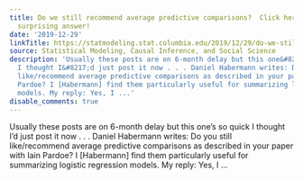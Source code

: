 ```yaml
---
title: Do we still recommend average predictive comparisons?  Click here to find the
  surprising answer!
date: '2019-12-29'
linkTitle: https://statmodeling.stat.columbia.edu/2019/12/29/do-we-still-recommend-average-predictive-comparisons-click-here-to-find-the-surprising-answer/
source: Statistical Modeling, Causal Inference, and Social Science
description: 'Usually these posts are on 6-month delay but this one&#8217;s so quick
  I thought I&#8217;d just post it now . . . Daniel Habermann writes: Do you still
  like/recommend average predictive comparisons as described in your paper with Iain
  Pardoe? I [Habermann] find them particularly useful for summarizing logistic regression
  models. My reply: Yes, I ...'
disable_comments: true
---
```

Usually these posts are on 6-month delay but this one&#8217;s so quick I thought I&#8217;d just post it now . . . Daniel Habermann writes: Do you still like/recommend average predictive comparisons as described in your paper with Iain Pardoe? I [Habermann] find them particularly useful for summarizing logistic regression models. My reply: Yes, I ...